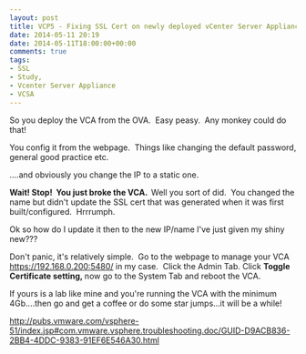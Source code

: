 ```yaml
---
layout: post
title: VCP5 - Fixing SSL Cert on newly deployed vCenter Server Appliance after changing IP
date: 2014-05-11 20:19
date: 2014-05-11T18:00:00+00:00
comments: true
tags:
- SSL
- Study,
- Vcenter Server Appliance
- VCSA
---
```

So you deploy the VCA from the OVA.  Easy peasy.  Any monkey could do that!

You config it from the webpage.  Things like changing the default password, general good practice etc.

....and obviously you change the IP to a static one.

<strong>Wait! Stop!  You just broke the VCA.  </strong>Well you sort of did.  You changed the name but didn't update the SSL cert that was generated when it was first built/configured.  Hrrrumph.

Ok so how do I update it then to the new IP/name I've just given my shiny new???

Don't panic, it's relatively simple.  Go to the webpage to manage your VCA https://192.168.0.200:5480/ in my case.  Click the Admin Tab. Click <strong>Toggle Certificate setting, </strong>now go to the System Tab and reboot the VCA.

If yours is a lab like mine and you're running the VCA with the minimum 4Gb....then go and get a coffee or do some star jumps...it will be a while!

<a title="VMware Docs Article" href="http://pubs.vmware.com/vsphere-51/index.jsp#com.vmware.vsphere.troubleshooting.doc/GUID-D9ACB836-2BB4-4DDC-9383-91EF6E546A30.html" target="_blank">http://pubs.vmware.com/vsphere-51/index.jsp#com.vmware.vsphere.troubleshooting.doc/GUID-D9ACB836-2BB4-4DDC-9383-91EF6E546A30.html</a>

